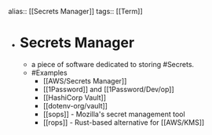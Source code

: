 alias:: [[Secrets Manager]]
tags:: [[Term]]

- # Secrets Manager
	- a piece of software dedicated to storing #Secrets.
	- #Examples
		- [[AWS/Secrets Manager]]
		- [[1Password]] and [[1Password/Dev/op]]
		- [[HashiCorp Vault]]
		- [[dotenv-org/vault]]
		- [[sops]] - Mozilla's secret management tool
		- [[rops]] - Rust-based alternative for [[AWS/KMS]]